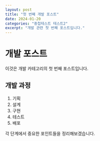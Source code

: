 ```yaml
---
layout: post
title: "첫 번째 개발 포스트"
date: 2024-01-20
categories: "중첩테스트 테스트2"
excerpt: "개발 관련 첫 번째 포스트입니다."
---
```


# 개발 포스트

이것은 개발 카테고리의 첫 번째 포스트입니다.

## 개발 과정

1. 기획
2. 설계
3. 구현
4. 테스트
5. 배포

각 단계에서 중요한 포인트들을 정리해보겠습니다. 